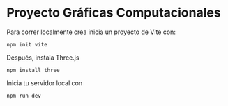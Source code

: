 # Proyecto Gráficas Computacionales

Para correr localmente crea inicia un proyecto de Vite con:

`npm init vite`

Después, instala Three.js

`npm install three`

Inicia tu servidor local con

`npm run dev`
